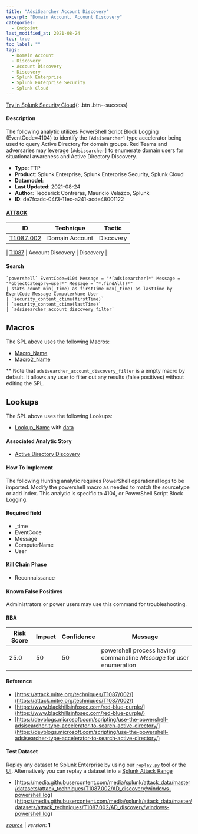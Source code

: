 ```yaml
---
title: "AdsiSearcher Account Discovery"
excerpt: "Domain Account, Account Discovery"
categories:
  - Endpoint
last_modified_at: 2021-08-24
toc: true
toc_label: ""
tags:
  - Domain Account
  - Discovery
  - Account Discovery
  - Discovery
  - Splunk Enterprise
  - Splunk Enterprise Security
  - Splunk Cloud
---
```




[Try in Splunk Security Cloud](https://www.splunk.com/en_us/cyber-security.html){: .btn .btn--success}

#### Description

The following analytic utilizes PowerShell Script Block Logging (EventCode=4104) to identify the `[Adsisearcher]` type accelerator being used to query Active Directory for domain groups. Red Teams and adversaries may leverage `[Adsisearcher]` to enumerate domain users for situational awareness and Active Directory Discovery.

- **Type**: TTP
- **Product**: Splunk Enterprise, Splunk Enterprise Security, Splunk Cloud
- **Datamodel**: 
- **Last Updated**: 2021-08-24
- **Author**: Teoderick Contreras, Mauricio Velazco, Splunk
- **ID**: de7fcadc-04f3-11ec-a241-acde48001122


#### [ATT&CK](https://attack.mitre.org/)

| ID          | Technique   | Tactic         |
| ----------- | ----------- |--------------- |
| [T1087.002](https://attack.mitre.org/techniques/T1087/002/) | Domain Account | Discovery |

| [T1087](https://attack.mitre.org/techniques/T1087/) | Account Discovery | Discovery |

#### Search

```
`powershell` EventCode=4104 Message = "*[adsisearcher]*" Message = "*objectcategory=user*" Message = "*.findAll()*" 
| stats count min(_time) as firstTime max(_time) as lastTime by EventCode Message ComputerName User 
| `security_content_ctime(firstTime)` 
| `security_content_ctime(lastTime)` 
| `adsisearcher_account_discovery_filter`
```

## Macros
The SPL above uses the following Macros:
* [Macro_Name](https://)
* [Macro2_Name](https://)

** Note that `adsisearcher_account_discovery_filter` is a empty macro by default. It allows any user to filter out any results (false positives) without editing the SPL.

## Lookups
The SPL above uses the following Lookups:

* [Lookup_Name]() with [data]()

#### Associated Analytic Story
* [Active Directory Discovery](/stories/active_directory_discovery)


#### How To Implement
The following Hunting analytic requires PowerShell operational logs to be imported. Modify the powershell macro as needed to match the sourcetype or add index. This analytic is specific to 4104, or PowerShell Script Block Logging.

#### Required field
* _time
* EventCode
* Message
* ComputerName
* User


#### Kill Chain Phase
* Reconnaissance


#### Known False Positives
Administrators or power users may use this command for troubleshooting.


#### RBA

| Risk Score  | Impact      | Confidence   | Message      |
| ----------- | ----------- |--------------|--------------|
| 25.0 | 50 | 50 | powershell process having commandline $Message$ for user enumeration |




#### Reference

* [https://attack.mitre.org/techniques/T1087/002/](https://attack.mitre.org/techniques/T1087/002/)
* [https://www.blackhillsinfosec.com/red-blue-purple/](https://www.blackhillsinfosec.com/red-blue-purple/)
* [https://devblogs.microsoft.com/scripting/use-the-powershell-adsisearcher-type-accelerator-to-search-active-directory/](https://devblogs.microsoft.com/scripting/use-the-powershell-adsisearcher-type-accelerator-to-search-active-directory/)



#### Test Dataset
Replay any dataset to Splunk Enterprise by using our [`replay.py`](https://github.com/splunk/attack_data#using-replaypy) tool or the [UI](https://github.com/splunk/attack_data#using-ui).
Alternatively you can replay a dataset into a [Splunk Attack Range](https://github.com/splunk/attack_range#replay-dumps-into-attack-range-splunk-server)

* [https://media.githubusercontent.com/media/splunk/attack_data/master/datasets/attack_techniques/T1087.002/AD_discovery/windows-powershell.log](https://media.githubusercontent.com/media/splunk/attack_data/master/datasets/attack_techniques/T1087.002/AD_discovery/windows-powershell.log)



[*source*](https://github.com/splunk/security_content/tree/develop/detections/endpoint/adsisearcher_account_discovery.yml) \| *version*: **1**